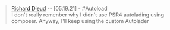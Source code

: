 > [Richard Dieud](https://www.google.com) -- [05.19.21] - #Autoload<br> I don't really remenber why I didn't use PSR4 autolading using composer. Anyway, I'll keep using the custom Autolader
